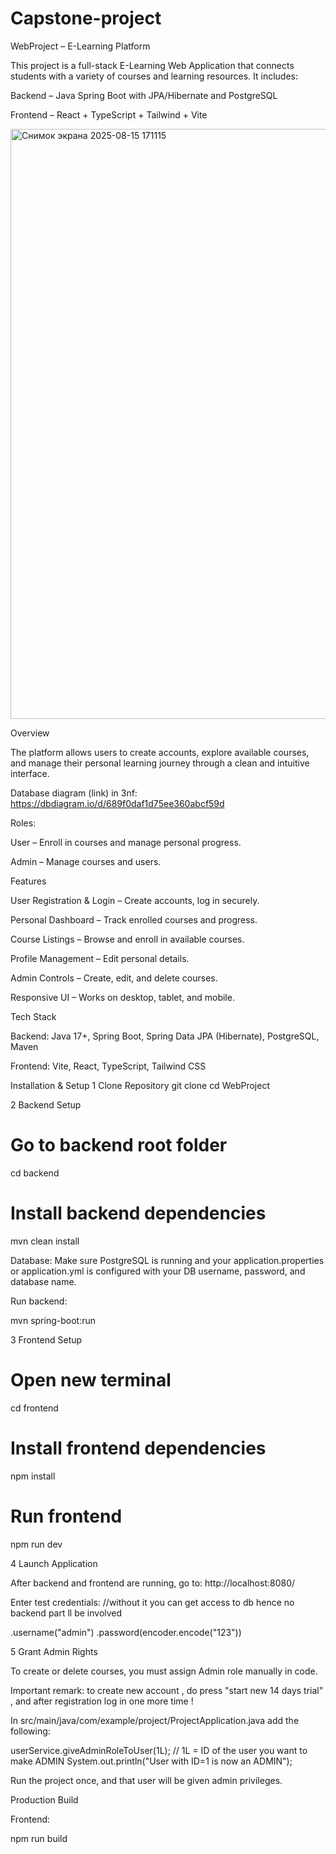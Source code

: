 # Capstone-project
WebProject – E-Learning Platform

This project is a full-stack E-Learning Web Application that connects students with a variety of courses and learning resources.
It includes:

Backend – Java Spring Boot with JPA/Hibernate and PostgreSQL

Frontend – React + TypeScript + Tailwind + Vite

<img width="1897" height="944" alt="Снимок экрана 2025-08-15 171115" src="https://github.com/user-attachments/assets/2bb53d6e-e50c-43be-a9fe-0472cfd0ad30" />


Overview

The platform allows users to create accounts, explore available courses, and manage their personal learning journey through a clean and intuitive interface.

Database diagram (link) in 3nf: https://dbdiagram.io/d/689f0daf1d75ee360abcf59d 

Roles:

User – Enroll in courses and manage personal progress.

Admin – Manage courses and users.

Features

User Registration & Login – Create accounts, log in securely.

Personal Dashboard – Track enrolled courses and progress.

Course Listings – Browse and enroll in available courses.

Profile Management – Edit personal details.

Admin Controls – Create, edit, and delete courses.

Responsive UI – Works on desktop, tablet, and mobile.

Tech Stack

Backend: Java 17+, Spring Boot, Spring Data JPA (Hibernate), PostgreSQL, Maven

Frontend: Vite, React, TypeScript, Tailwind CSS

Installation & Setup
1 Clone Repository
git clone <repository-url>
cd WebProject

2️ Backend Setup
# Go to backend root folder
cd backend

# Install backend dependencies
mvn clean install


Database:
Make sure PostgreSQL is running and your application.properties or application.yml is configured with your DB username, password, and database name.

Run backend:

mvn spring-boot:run

3️ Frontend Setup
# Open new terminal
cd frontend

# Install frontend dependencies
npm install

# Run frontend
npm run dev

4️ Launch Application

After backend and frontend are running, go to:
http://localhost:8080/

Enter test credentials:    //without it you can get access to db hence no backend part ll be involved

.username("admin")
.password(encoder.encode("123"))

 

5️ Grant Admin Rights

To create or delete courses, you must assign Admin role manually in code.

Important remark: to create new account , do press "start new 14 days trial" , and after registration log in one more time !

In
src/main/java/com/example/project/ProjectApplication.java
add the following:

userService.giveAdminRoleToUser(1L);  // 1L = ID of the user you want to make ADMIN
System.out.println("User with ID=1 is now an ADMIN");


Run the project once, and that user will be given admin privileges.

Production Build

Frontend:

npm run build
